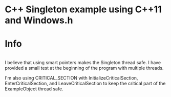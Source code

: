 # C++ Singleton example using C++11 and Windows.h

######
# Info
######

I believe that using smart pointers makes the Singleton thread safe.  I have provided a small test at the beginning of the program with multiple threads.

I'm also using CRITICAL_SECTION with InitializeCriticalSection, EnterCriticalSection, and LeaveCriticalSection to keep the critical part of the ExampleObject thread safe.
